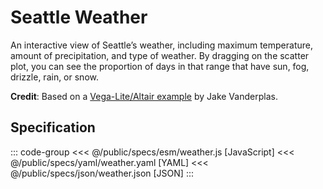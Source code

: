 <script setup>
  import { reset } from '@uwdata/vgplot';
  reset();
</script>

# Seattle Weather

An interactive view of Seattle’s weather, including maximum temperature, amount of precipitation, and type of weather.
By dragging on the scatter plot, you can see the proportion of days in that range that have sun, fog, drizzle, rain, or snow.

<Example spec="/specs/yaml/weather.yaml" />

**Credit**: Based on a [Vega-Lite/Altair example](https://vega.github.io/vega-lite/examples/interactive_seattle_weather.html) by Jake Vanderplas.

## Specification

::: code-group
<<< @/public/specs/esm/weather.js [JavaScript]
<<< @/public/specs/yaml/weather.yaml [YAML]
<<< @/public/specs/json/weather.json [JSON]
:::
